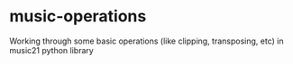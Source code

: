 # music-operations
 Working through some basic operations (like clipping, transposing, etc) in music21 python library
